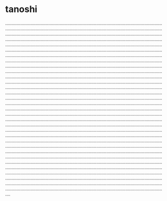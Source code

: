 # tanoshi
....................................................................................................................................................................................................................................................................................................................................................................................................................................................................................................................................................................................................................................................................................................................................................................................................................................................................................................................................................................................................................................................................................................................................................................................................................................................................................................................................................................................................................................................................................................................................................................................................................................................................................................................................................................................................................................................................................................................................................................................................................................................................................................................................................................................................................................................................................................................................................................................................................................................................................................................................................................................................................................................................................................................................................................................................................................................................................................................................................................................................................................................................................................................................................................................................................................................................................................................................................................................................................................................................................................................................................................................................................................................................................................................................................................................................................................................................................................................................................................................................................................................................................................................................